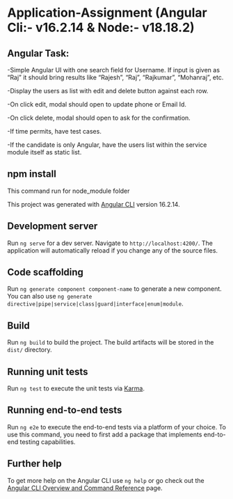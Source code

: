 # Application-Assignment (Angular Cli:- v16.2.14 & Node:- v18.18.2) 

 ## Angular Task:
<p>-Simple Angular UI with one search field for Username. If input is given as “Raj” it should bring results like “Rajesh”, “Raj”, “Rajkumar”, “Mohanraj”, etc.</p>
<p>-Display the users as list with edit and delete button against each row.</p>
<p>-On click edit, modal should open to update phone or Email Id.</p>
<p>-On click delete, modal should open to ask for the confirmation.</p>
<p>-If time permits, have test cases.</p>
<p>-If the candidate is only Angular, have the users list within the service module itself as static list.</p>

## npm install

This command run for node_module folder

This project was generated with [Angular CLI](https://github.com/angular/angular-cli) version 16.2.14.

## Development server

Run `ng serve` for a dev server. Navigate to `http://localhost:4200/`. The application will automatically reload if you change any of the source files.

## Code scaffolding

Run `ng generate component component-name` to generate a new component. You can also use `ng generate directive|pipe|service|class|guard|interface|enum|module`.

## Build

Run `ng build` to build the project. The build artifacts will be stored in the `dist/` directory.

## Running unit tests

Run `ng test` to execute the unit tests via [Karma](https://karma-runner.github.io).

## Running end-to-end tests

Run `ng e2e` to execute the end-to-end tests via a platform of your choice. To use this command, you need to first add a package that implements end-to-end testing capabilities.

## Further help

To get more help on the Angular CLI use `ng help` or go check out the [Angular CLI Overview and Command Reference](https://angular.io/cli) page.
